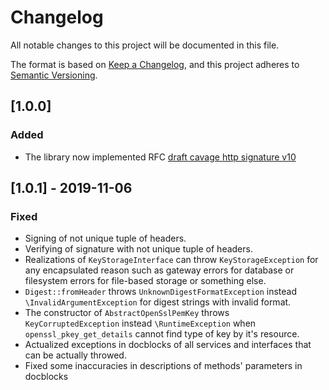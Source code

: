 # Changelog
All notable changes to this project will be documented in this file.

The format is based on [Keep a Changelog](https://keepachangelog.com/en/1.0.0/),
and this project adheres to [Semantic Versioning](https://semver.org/spec/v2.0.0.html).

## [1.0.0]
### Added
- The library now implemented RFC [draft cavage http signature v10](https://tools.ietf.org/html/draft-cavage-http-signatures-10)

## [1.0.1] - 2019-11-06
### Fixed
- Signing of not unique tuple of headers.
- Verifying of signature with not unique tuple of headers.
- Realizations of `KeyStorageInterface` can throw `KeyStorageException` for any 
encapsulated reason such as gateway errors for database or filesystem errors for file-based storage or something else.
- `Digest::fromHeader` throws `UnknownDigestFormatException` instead `\InvalidArgumentException` for digest strings with invalid format.
- The constructor of `AbstractOpenSslPemKey` throws `KeyCorruptedException` instead `\RuntimeException` when `openssl_pkey_get_details` cannot find type of key by it's resource.
- Actualized exceptions in docblocks of all services and interfaces that can be actually throwed.
- Fixed some inaccuracies in descriptions of methods' parameters in docblocks

